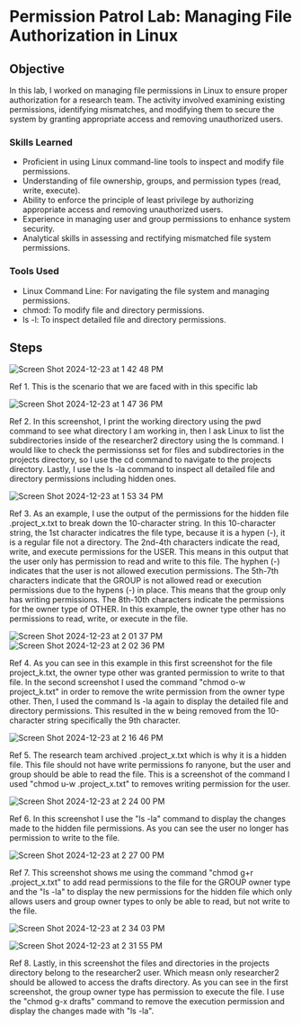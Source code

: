 # Permission Patrol Lab: Managing File Authorization in Linux

## Objective

In this lab, I worked on managing file permissions in Linux to ensure proper authorization for a research team. The activity involved examining existing permissions, identifying mismatches, and modifying them to secure the system by granting appropriate access and removing unauthorized users.



### Skills Learned

- Proficient in using Linux command-line tools to inspect and modify file permissions.
- Understanding of file ownership, groups, and permission types (read, write, execute).
- Ability to enforce the principle of least privilege by authorizing appropriate access and removing unauthorized users.
- Experience in managing user and group permissions to enhance system security.
- Analytical skills in assessing and rectifying mismatched file system permissions.



### Tools Used

- Linux Command Line: For navigating the file system and managing permissions.
- chmod: To modify file and directory permissions.
- ls -l: To inspect detailed file and directory permissions.

## Steps

![Screen Shot 2024-12-23 at 1 42 48 PM](https://github.com/user-attachments/assets/eb67e14c-043a-4928-beb0-a9872bdcdd5f)

Ref 1. This is the scenario that we are faced with in this specific lab

![Screen Shot 2024-12-23 at 1 47 36 PM](https://github.com/user-attachments/assets/0d0ad8fb-c6a3-4c33-a2fd-1223424f6441)

Ref 2. In this screenshot, I print the working directory using the pwd command to see what directory I am working in, then I ask Linux to list the subdirectories inside of the researcher2 directory using the ls command. I would like to check the permissionss set for files and subdirectories in the projects directory, so I use the cd command to navigate to the projects directory. Lastly, I use the ls -la command to inspect all detailed file and directory permissions including hidden ones. 

![Screen Shot 2024-12-23 at 1 53 34 PM](https://github.com/user-attachments/assets/d28aee6d-84ce-40f0-a08a-e6584fb0bbf1)

Ref 3. As an example, I use the output of the permissions for the hidden file .project_x.txt to break down the 10-character string. In this 10-character string, the 1st character indicatres the file type, because it is a hypen (-), it is a regular file not a directory. The 2nd-4th characters indicate the read, write, and execute permissions for the USER. This means in this output that the user only has permission to read and write to this file. The hyphen (-) indicates that the user is not allowed execution permissions. The 5th-7th characters indicate that the GROUP is not allowed read or execution permissions due to the hypens (-) in place. This means that the group only has writing permissions. The 8th-10th characters indicate the permissions for the owner type of OTHER. In this example, the owner type other has no permissions to read, write, or execute in the file.

![Screen Shot 2024-12-23 at 2 01 37 PM](https://github.com/user-attachments/assets/b5290668-daa6-4ffa-a0e9-9ed41ae8e508)
![Screen Shot 2024-12-23 at 2 02 36 PM](https://github.com/user-attachments/assets/d5cf2fb7-0217-4c1d-be02-98dda9c8148a)

Ref 4. As you can see in this example in this first screenshot for the file project_k.txt, the owner type other was granted permission to write to that file. In the second screenshot I used the command "chmod o-w project_k.txt" in order to remove the write permission from the owner type other. Then, I used the command ls -la again to display the detailed file and directory permissions. This resulted in the w being removed from the 10-character string specifically the 9th character.

![Screen Shot 2024-12-23 at 2 16 46 PM](https://github.com/user-attachments/assets/87df4d69-40dd-4a47-9eab-b730c9d8d79e)

Ref 5. The research team archived .project_x.txt which is why it is a hidden file. This file should not have write permissions fo ranyone, but the user and group should be able to read the file. This is a screenshot of the command I used "chmod u-w .project_x.txt" to removes writing permission for the user. 

![Screen Shot 2024-12-23 at 2 24 00 PM](https://github.com/user-attachments/assets/e747e279-f67b-403d-982a-9b0b2cac9e8f)

Ref 6. In this screenshot I use the "ls -la" command to display the changes made to the hidden file permissions. As you can see the user no longer has permission to write to the file.

![Screen Shot 2024-12-23 at 2 27 00 PM](https://github.com/user-attachments/assets/3ed848ec-96f6-4300-87ba-c292c877517c)

Ref 7. This screenshot shows me using the command "chmod g+r .project_x.txt" to add read permissions to the file for the GROUP owner type and the "ls -la" to display the new permissions for the hidden file which only allows users and group owner types to only be able to read, but not write to the file.

![Screen Shot 2024-12-23 at 2 34 03 PM](https://github.com/user-attachments/assets/caffbea6-6c97-463e-b24a-d7d2dcbae595)

![Screen Shot 2024-12-23 at 2 31 55 PM](https://github.com/user-attachments/assets/c5850363-a3d2-4f9f-8f13-feceae5e7f4e)

Ref 8. Lastly, in this screenshot the files and directories in the projects directory belong to the researcher2 user. Which measn only researcher2 should be allowed to access the drafts directory. As you can see in the first screenshot, the group owner type has permission to execute the file. I use the "chmod g-x drafts" command to remove the execution permission and display the changes made with "ls -la".





